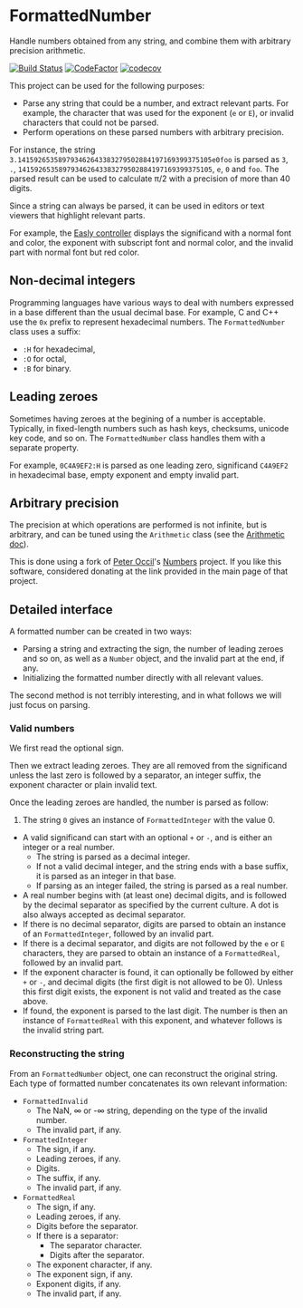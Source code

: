 # FormattedNumber

Handle numbers obtained from any string, and combine them with arbitrary precision arithmetic.

[![Build Status](https://travis-ci.com/dlebansais/FormattedNumber.svg?branch=master)](https://travis-ci.com/dlebansais/FormattedNumber) [![CodeFactor](https://www.codefactor.io/repository/github/dlebansais/formattednumber/badge)](https://www.codefactor.io/repository/github/dlebansais/formattednumber) [![codecov](https://codecov.io/gh/dlebansais/FormattedNumber/branch/master/graph/badge.svg)](https://codecov.io/gh/dlebansais/FormattedNumber)

This project can be used for the following purposes:

+ Parse any string that could be a number, and extract relevant parts. For example, the character that was used for the exponent (`e` or `E`), or invalid characters that could not be parsed.
+ Perform operations on these parsed numbers with arbitrary precision.

For instance, the string `3.141592653589793462643383279502884197169399375105e0foo` is parsed as `3`, `.`, `141592653589793462643383279502884197169399375105`, `e`, `0` and `foo`. The parsed result can be used to calculate π/2 with a precision of more than 40 digits.

Since a string can always be parsed, it can be used in editors or text viewers that highlight relevant parts.

For example, the [Easly controller](https://github.com/dlebansais/Easly-Controller) displays the significand with a normal font and color, the exponent with subscript font and normal color, and the invalid part with normal font but red color.

## Non-decimal integers

Programming languages have various ways to deal with numbers expressed in a base different than the usual decimal base. For example, C and C++ use the `0x` prefix to represent hexadecimal numbers. The `FormattedNumber` class uses a suffix:

+ `:H` for hexadecimal,
+ `:O` for octal,
+ `:B` for binary. 

## Leading zeroes

Sometimes having zeroes at the begining of a number is acceptable. Typically, in fixed-length numbers such as hash keys, checksums, unicode key code, and so on. The `FormattedNumber` class handles them with a separate property.

For example, `0C4A9EF2:H` is parsed as one leading zero, significand `C4A9EF2` in hexadecimal base, empty exponent and empty invalid part.

## Arbitrary precision

The precision at which operations are performed is not infinite, but is arbitrary, and can be tuned using the `Arithmetic` class (see the [Arithmetic doc](https://github.com/dlebansais/FormattedNumber/Doc/Arithmetic.doc)).

This is done using a fork of [Peter Occil](https://github.com/peteroupc)'s [Numbers](https://github.com/peteroupc/Numbers) project. If you like this software, considered donating at the link provided in the main page of that project.

## Detailed interface

A formatted number can be created in two ways:

+ Parsing a string and extracting the sign, the number of leading zeroes and so on, as well as a `Number` object, and the invalid part at the end, if any.
+ Initializing the formatted number directly with all relevant values.

The second method is not terribly interesting, and in what follows we will just focus on parsing.

### Valid numbers

We first read the optional sign.

Then we extract leading zeroes. They are all removed from the significand unless the last zero is followed by a separator, an integer suffix, the exponent character or plain invalid text.

Once the leading zeroes are handled, the number is parsed as follow:

1. The string `0` gives an instance of `FormattedInteger` with the value 0.
+ A valid significand can start with an optional `+` or `-`, and is either an integer or a real number.
	* The string is parsed as a decimal integer.
	* If not a valid decimal integer, and the string ends with a base suffix, it is parsed as an integer in that base.
	* If parsing as an integer failed, the string is parsed as a real number.
+ A real number begins with (at least one) decimal digits, and is followed by the decimal separator as specified by the current culture. A dot is also always accepted as decimal separator.
+ If there is no decimal separator, digits are parsed to obtain an instance of an `FormattedInteger`, followed by an invalid part.
+ If there is a decimal separator, and digits are not followed by the `e` or `E` characters, they are parsed to obtain an instance of a `FormattedReal`, followed by an invalid part.
+ If the exponent character is found, it can optionally be followed by either `+` or `-`, and decimal digits (the first digit is not allowed to be 0). Unless this first digit exists, the exponent is not valid and treated as the case above.
+ If found, the exponent is parsed to the last digit. The number is then an instance of `FormattedReal` with this exponent, and whatever follows is the invalid string part.

### Reconstructing the string

From an `FormattedNumber` object, one can reconstruct the original string. Each type of formatted number concatenates its own relevant information:

+ `FormattedInvalid`
    * The NaN, ∞ or -∞ string, depending on the type of the invalid number.
    * The invalid part, if any.
+ `FormattedInteger`
    * The sign, if any.
    * Leading zeroes, if any.
    * Digits.
    * The suffix, if any.
    * The invalid part, if any.
+ `FormattedReal`
    * The sign, if any.
    * Leading zeroes, if any.
    * Digits before the separator.
    * If there is a separator:
        * The separator character.
        * Digits after the separator.
    * The exponent character, if any.
    * The exponent sign, if any.
    * Exponent digits, if any.
    * The invalid part, if any.
